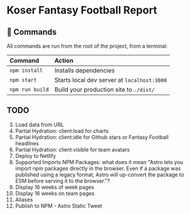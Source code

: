 # Koser Fantasy Football Report

## 🧞 Commands

All commands are run from the root of the project, from a terminal:

| Command         | Action                                      |
|:----------------|:--------------------------------------------|
| `npm install`   | Installs dependencies                       |
| `npm start`     | Starts local dev server at `localhost:3000` |
| `npm run build` | Build your production site to `./dist/`     |

## TODO
3. Load data from URL
5. Partial Hydration: client:load for charts
6. Partial Hydration: client:idle for Github stars or Fantasy Football headlines
7. Partial Hydration: client:visible for team avatars
11. Deploy to Netlify
12. Supported Imports NPM Packages: what does it mean "Astro lets you import npm packages directly in the browser. Even if a package was published using a legacy format, Astro will up-convert the package to ESM before serving it to the browser."?
13. Display 16 weeks of week pages
14. Display 16 weeks on team pages
15. Aliases
16. Publish to NPM - Astro Static Tweet